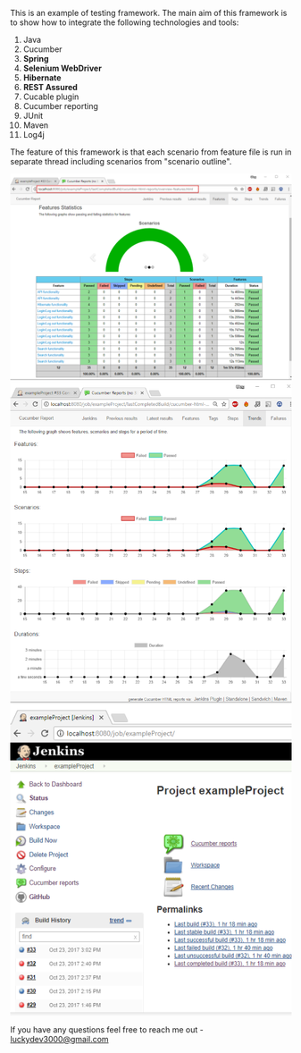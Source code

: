 This is an example of testing framework. The main aim of this framework is to show how to integrate the following technologies and tools:

1. Java
2. Cucumber
3. **Spring**
4. **Selenium WebDriver**
5. **Hibernate**
6. **REST Assured** 
7. Cucable plugin
8. Cucumber reporting
9. JUnit
10. Maven
11. Log4j

The feature of this framework is that each scenario from feature file is run in separate thread including scenarios from "scenario outline". 

![Test report](img/reportFeatures.png?raw=true "Test report")
![Trends](img/reportTrends.png?raw=true "Trends")
![Trends](img/buildHistory.png?raw=true "Build history")

If you have any questions feel free to reach me out - luckydev3000@gmail.com
